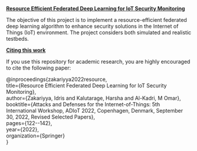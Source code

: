 <ins>**Resource Efficient Federated Deep Learning for IoT Security Monitoring**</ins>

The objective of this project is to implement a resource-efficient federated deep learning algorithm to enhance security solutions in the Internet of Things (IoT) environment. The project considers both simulated and realistic testbeds.

<ins>**Citing this work**</ins>

If you use this repository for academic research, you are highly encouraged to cite the following paper:

@inproceedings{zakariyya2022resource, <br />
  title={Resource Efficient Federated Deep Learning for IoT Security Monitoring}, <br />
  author={Zakariyya, Idris and Kalutarage, Harsha and Al-Kadri, M Omar}, <br />
  booktitle={Attacks and Defenses for the Internet-of-Things: 5th International Workshop, ADIoT 2022, Copenhagen, Denmark, September 30, 2022, Revised Selected Papers}, <br />
  pages={122--142}, <br />
  year={2022}, <br />
  organization={Springer} <br />
}




